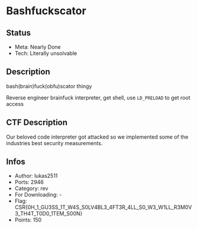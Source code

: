 Bashfuckscator
==============

## Status

* Meta: Nearly Done
* Tech: Literally unsolvable

## Description

bash(brain)fuck(obfu)scator thingy

Reverse engineer brainfuck interpreter, get shell, use `LD_PRELOAD` to get root access

## CTF Description

Our beloved code interpreter got attacked so we implemented some of the industries best security measurements.

## Infos

* Author: lukas2511
* Ports: 2946
* Category: rev
* For Downloading: -
* Flag: CSR{0H_1_GU3SS_1T_W4S_S0LV4BL3_4FT3R_4LL_S0_W3_W1LL_R3M0V3_TH4T_T0D0_1TEM_S00N}
* Points: 150
